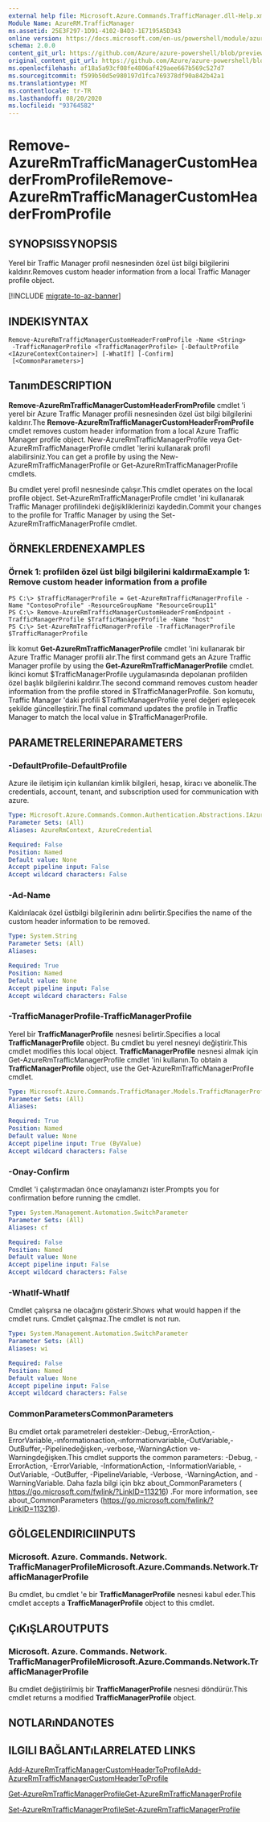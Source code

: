 ```yaml
---
external help file: Microsoft.Azure.Commands.TrafficManager.dll-Help.xml
Module Name: AzureRM.TrafficManager
ms.assetid: 25E3F297-1D91-4102-B4D3-1E7195A5D343
online version: https://docs.microsoft.com/en-us/powershell/module/azurerm.trafficmanager/remove-azurermtrafficmanagercustomheaderfromprofile
schema: 2.0.0
content_git_url: https://github.com/Azure/azure-powershell/blob/preview/src/ResourceManager/TrafficManager/Commands.TrafficManager2/help/Remove-AzureRmTrafficManagerCustomHeaderFromProfile.md
original_content_git_url: https://github.com/Azure/azure-powershell/blob/preview/src/ResourceManager/TrafficManager/Commands.TrafficManager2/help/Remove-AzureRmTrafficManagerCustomHeaderFromProfile.md
ms.openlocfilehash: af18a5a93cf08fe4806af429aee667b569c527d7
ms.sourcegitcommit: f599b50d5e980197d1fca769378df90a842b42a1
ms.translationtype: MT
ms.contentlocale: tr-TR
ms.lasthandoff: 08/20/2020
ms.locfileid: "93764582"
---
```

# <span data-ttu-id="6b91a-101">Remove-AzureRmTrafficManagerCustomHeaderFromProfile</span><span class="sxs-lookup"><span data-stu-id="6b91a-101">Remove-AzureRmTrafficManagerCustomHeaderFromProfile</span></span>

## <span data-ttu-id="6b91a-102">SYNOPSIS</span><span class="sxs-lookup"><span data-stu-id="6b91a-102">SYNOPSIS</span></span>
<span data-ttu-id="6b91a-103">Yerel bir Traffic Manager profil nesnesinden özel üst bilgi bilgilerini kaldırır.</span><span class="sxs-lookup"><span data-stu-id="6b91a-103">Removes custom header information from a local Traffic Manager profile object.</span></span>

[!INCLUDE [migrate-to-az-banner](../../includes/migrate-to-az-banner.md)]

## <span data-ttu-id="6b91a-104">INDEKI</span><span class="sxs-lookup"><span data-stu-id="6b91a-104">SYNTAX</span></span>

```
Remove-AzureRmTrafficManagerCustomHeaderFromProfile -Name <String>
 -TrafficManagerProfile <TrafficManagerProfile> [-DefaultProfile <IAzureContextContainer>] [-WhatIf] [-Confirm]
 [<CommonParameters>]
```

## <span data-ttu-id="6b91a-105">Tanım</span><span class="sxs-lookup"><span data-stu-id="6b91a-105">DESCRIPTION</span></span>
<span data-ttu-id="6b91a-106">**Remove-AzureRmTrafficManagerCustomHeaderFromProfile** cmdlet 'i yerel bir Azure Traffic Manager profili nesnesinden özel üst bilgi bilgilerini kaldırır.</span><span class="sxs-lookup"><span data-stu-id="6b91a-106">The **Remove-AzureRmTrafficManagerCustomHeaderFromProfile** cmdlet removes custom header information from a local Azure Traffic Manager profile object.</span></span>
<span data-ttu-id="6b91a-107">New-AzureRmTrafficManagerProfile veya Get-AzureRmTrafficManagerProfile cmdlet 'lerini kullanarak profil alabilirsiniz.</span><span class="sxs-lookup"><span data-stu-id="6b91a-107">You can get a profile by using the New-AzureRmTrafficManagerProfile or Get-AzureRmTrafficManagerProfile cmdlets.</span></span>

<span data-ttu-id="6b91a-108">Bu cmdlet yerel profil nesnesinde çalışır.</span><span class="sxs-lookup"><span data-stu-id="6b91a-108">This cmdlet operates on the local profile object.</span></span>
<span data-ttu-id="6b91a-109">Set-AzureRmTrafficManagerProfile cmdlet 'ini kullanarak Traffic Manager profilindeki değişikliklerinizi kaydedin.</span><span class="sxs-lookup"><span data-stu-id="6b91a-109">Commit your changes to the profile for Traffic Manager by using the Set-AzureRmTrafficManagerProfile cmdlet.</span></span>

## <span data-ttu-id="6b91a-110">ÖRNEKLERDEN</span><span class="sxs-lookup"><span data-stu-id="6b91a-110">EXAMPLES</span></span>

### <span data-ttu-id="6b91a-111">Örnek 1: profilden özel üst bilgi bilgilerini kaldırma</span><span class="sxs-lookup"><span data-stu-id="6b91a-111">Example 1: Remove custom header information from a profile</span></span>
```
PS C:\> $TrafficManagerProfile = Get-AzureRmTrafficManagerProfile -Name "ContosoProfile" -ResourceGroupName "ResourceGroup11"
PS C:\> Remove-AzureRmTrafficManagerCustomHeaderFromEndpoint -TrafficManagerProfile $TrafficManagerProfile -Name "host"
PS C:\> Set-AzureRmTrafficManagerProfile -TrafficManagerProfile $TrafficManagerProfile
```

<span data-ttu-id="6b91a-112">İlk komut **Get-AzureRmTrafficManagerProfile** cmdlet 'ini kullanarak bir Azure Traffic Manager profili alır.</span><span class="sxs-lookup"><span data-stu-id="6b91a-112">The first command gets an Azure Traffic Manager profile by using the **Get-AzureRmTrafficManagerProfile** cmdlet.</span></span>
<span data-ttu-id="6b91a-113">İkinci komut $TrafficManagerProfile uygulamasında depolanan profilden özel başlık bilgilerini kaldırır.</span><span class="sxs-lookup"><span data-stu-id="6b91a-113">The second command removes custom header information from the profile stored in $TrafficManagerProfile.</span></span>
<span data-ttu-id="6b91a-114">Son komutu, Traffic Manager 'daki profili $TrafficManagerProfile yerel değeri eşleşecek şekilde güncelleştirir.</span><span class="sxs-lookup"><span data-stu-id="6b91a-114">The final command updates the profile in Traffic Manager to match the local value in $TrafficManagerProfile.</span></span>

## <span data-ttu-id="6b91a-115">PARAMETRELERINE</span><span class="sxs-lookup"><span data-stu-id="6b91a-115">PARAMETERS</span></span>

### <span data-ttu-id="6b91a-116">-DefaultProfile</span><span class="sxs-lookup"><span data-stu-id="6b91a-116">-DefaultProfile</span></span>
<span data-ttu-id="6b91a-117">Azure ile iletişim için kullanılan kimlik bilgileri, hesap, kiracı ve abonelik.</span><span class="sxs-lookup"><span data-stu-id="6b91a-117">The credentials, account, tenant, and subscription used for communication with azure.</span></span>

```yaml
Type: Microsoft.Azure.Commands.Common.Authentication.Abstractions.IAzureContextContainer
Parameter Sets: (All)
Aliases: AzureRmContext, AzureCredential

Required: False
Position: Named
Default value: None
Accept pipeline input: False
Accept wildcard characters: False
```

### <span data-ttu-id="6b91a-118">-Ad</span><span class="sxs-lookup"><span data-stu-id="6b91a-118">-Name</span></span>
<span data-ttu-id="6b91a-119">Kaldırılacak özel üstbilgi bilgilerinin adını belirtir.</span><span class="sxs-lookup"><span data-stu-id="6b91a-119">Specifies the name of the custom header information to be removed.</span></span>

```yaml
Type: System.String
Parameter Sets: (All)
Aliases:

Required: True
Position: Named
Default value: None
Accept pipeline input: False
Accept wildcard characters: False
```

### <span data-ttu-id="6b91a-120">-TrafficManagerProfile</span><span class="sxs-lookup"><span data-stu-id="6b91a-120">-TrafficManagerProfile</span></span>
<span data-ttu-id="6b91a-121">Yerel bir **TrafficManagerProfile** nesnesi belirtir.</span><span class="sxs-lookup"><span data-stu-id="6b91a-121">Specifies a local **TrafficManagerProfile** object.</span></span>
<span data-ttu-id="6b91a-122">Bu cmdlet bu yerel nesneyi değiştirir.</span><span class="sxs-lookup"><span data-stu-id="6b91a-122">This cmdlet modifies this local object.</span></span>
<span data-ttu-id="6b91a-123">**TrafficManagerProfile** nesnesi almak için Get-AzureRmTrafficManagerProfile cmdlet 'ini kullanın.</span><span class="sxs-lookup"><span data-stu-id="6b91a-123">To obtain a **TrafficManagerProfile** object, use the Get-AzureRmTrafficManagerProfile cmdlet.</span></span>

```yaml
Type: Microsoft.Azure.Commands.TrafficManager.Models.TrafficManagerProfile
Parameter Sets: (All)
Aliases:

Required: True
Position: Named
Default value: None
Accept pipeline input: True (ByValue)
Accept wildcard characters: False
```

### <span data-ttu-id="6b91a-124">-Onay</span><span class="sxs-lookup"><span data-stu-id="6b91a-124">-Confirm</span></span>
<span data-ttu-id="6b91a-125">Cmdlet 'i çalıştırmadan önce onaylamanızı ister.</span><span class="sxs-lookup"><span data-stu-id="6b91a-125">Prompts you for confirmation before running the cmdlet.</span></span>

```yaml
Type: System.Management.Automation.SwitchParameter
Parameter Sets: (All)
Aliases: cf

Required: False
Position: Named
Default value: None
Accept pipeline input: False
Accept wildcard characters: False
```

### <span data-ttu-id="6b91a-126">-WhatIf</span><span class="sxs-lookup"><span data-stu-id="6b91a-126">-WhatIf</span></span>
<span data-ttu-id="6b91a-127">Cmdlet çalışırsa ne olacağını gösterir.</span><span class="sxs-lookup"><span data-stu-id="6b91a-127">Shows what would happen if the cmdlet runs.</span></span> <span data-ttu-id="6b91a-128">Cmdlet çalışmaz.</span><span class="sxs-lookup"><span data-stu-id="6b91a-128">The cmdlet is not run.</span></span>

```yaml
Type: System.Management.Automation.SwitchParameter
Parameter Sets: (All)
Aliases: wi

Required: False
Position: Named
Default value: None
Accept pipeline input: False
Accept wildcard characters: False
```

### <span data-ttu-id="6b91a-129">CommonParameters</span><span class="sxs-lookup"><span data-stu-id="6b91a-129">CommonParameters</span></span>
<span data-ttu-id="6b91a-130">Bu cmdlet ortak parametreleri destekler:-Debug,-ErrorAction,-ErrorVariable,-ınformationaction,-ınformationvariable,-OutVariable,-OutBuffer,-Pipelinedeğişken,-verbose,-WarningAction ve-Warningdeğişken.</span><span class="sxs-lookup"><span data-stu-id="6b91a-130">This cmdlet supports the common parameters: -Debug, -ErrorAction, -ErrorVariable, -InformationAction, -InformationVariable, -OutVariable, -OutBuffer, -PipelineVariable, -Verbose, -WarningAction, and -WarningVariable.</span></span> <span data-ttu-id="6b91a-131">Daha fazla bilgi için bkz about_CommonParameters ( https://go.microsoft.com/fwlink/?LinkID=113216) .</span><span class="sxs-lookup"><span data-stu-id="6b91a-131">For more information, see about_CommonParameters (https://go.microsoft.com/fwlink/?LinkID=113216).</span></span>

## <span data-ttu-id="6b91a-132">GÖLGELENDIRICI</span><span class="sxs-lookup"><span data-stu-id="6b91a-132">INPUTS</span></span>

### <span data-ttu-id="6b91a-133">Microsoft. Azure. Commands. Network. TrafficManagerProfile</span><span class="sxs-lookup"><span data-stu-id="6b91a-133">Microsoft.Azure.Commands.Network.TrafficManagerProfile</span></span>
<span data-ttu-id="6b91a-134">Bu cmdlet, bu cmdlet 'e bir **TrafficManagerProfile** nesnesi kabul eder.</span><span class="sxs-lookup"><span data-stu-id="6b91a-134">This cmdlet accepts a **TrafficManagerProfile** object to this cmdlet.</span></span>

## <span data-ttu-id="6b91a-135">ÇıKıŞLAR</span><span class="sxs-lookup"><span data-stu-id="6b91a-135">OUTPUTS</span></span>

### <span data-ttu-id="6b91a-136">Microsoft. Azure. Commands. Network. TrafficManagerProfile</span><span class="sxs-lookup"><span data-stu-id="6b91a-136">Microsoft.Azure.Commands.Network.TrafficManagerProfile</span></span>
<span data-ttu-id="6b91a-137">Bu cmdlet değiştirilmiş bir **TrafficManagerProfile** nesnesi döndürür.</span><span class="sxs-lookup"><span data-stu-id="6b91a-137">This cmdlet returns a modified **TrafficManagerProfile** object.</span></span>

## <span data-ttu-id="6b91a-138">NOTLARıNDA</span><span class="sxs-lookup"><span data-stu-id="6b91a-138">NOTES</span></span>

## <span data-ttu-id="6b91a-139">ILGILI BAĞLANTıLAR</span><span class="sxs-lookup"><span data-stu-id="6b91a-139">RELATED LINKS</span></span>

[<span data-ttu-id="6b91a-140">Add-AzureRmTrafficManagerCustomHeaderToProfile</span><span class="sxs-lookup"><span data-stu-id="6b91a-140">Add-AzureRmTrafficManagerCustomHeaderToProfile</span></span>](./Add-AzureRmTrafficManagerCustomHeaderToProfile.md)

[<span data-ttu-id="6b91a-141">Get-AzureRmTrafficManagerProfile</span><span class="sxs-lookup"><span data-stu-id="6b91a-141">Get-AzureRmTrafficManagerProfile</span></span>](./Get-AzureRmTrafficManagerProfile.md)

[<span data-ttu-id="6b91a-142">Set-AzureRmTrafficManagerProfile</span><span class="sxs-lookup"><span data-stu-id="6b91a-142">Set-AzureRmTrafficManagerProfile</span></span>](./Set-AzureRmTrafficManagerProfile.md)
